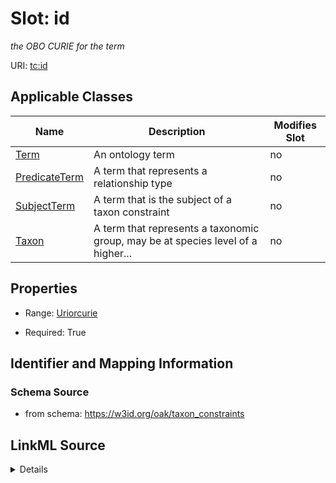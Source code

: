 

# Slot: id


_the OBO CURIE for the term_



URI: [tc:id](https://w3id.org/linkml/taxon_constraints/id)



<!-- no inheritance hierarchy -->





## Applicable Classes

| Name | Description | Modifies Slot |
| --- | --- | --- |
| [Term](Term.md) | An ontology term |  no  |
| [PredicateTerm](PredicateTerm.md) | A term that represents a relationship type |  no  |
| [SubjectTerm](SubjectTerm.md) | A term that is the subject of a taxon constraint |  no  |
| [Taxon](Taxon.md) | A term that represents a taxonomic group, may be at species level of a higher... |  no  |







## Properties

* Range: [Uriorcurie](Uriorcurie.md)

* Required: True





## Identifier and Mapping Information







### Schema Source


* from schema: https://w3id.org/oak/taxon_constraints




## LinkML Source

<details>
```yaml
name: id
description: the OBO CURIE for the term
from_schema: https://w3id.org/oak/taxon_constraints
rank: 1000
identifier: true
alias: id
owner: Term
domain_of:
- Term
range: uriorcurie
required: true

```
</details>